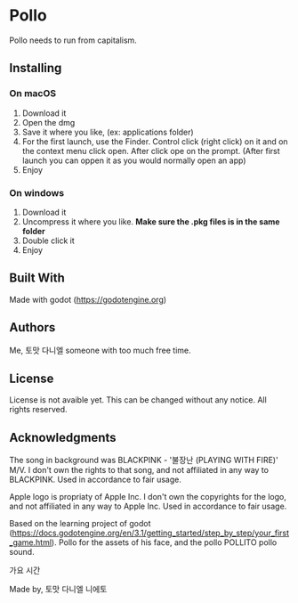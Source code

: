 # Pollo

Pollo needs to run from capitalism.

## Installing

### On macOS
1. Download it
2. Open the dmg
3. Save it where you like, (ex: applications folder)
3. For the first launch, use the Finder. Control click (right click) on it and on the context menu click open. After click ope on the prompt. (After first launch you can oppen it as you would normally open an app)
4. Enjoy

### On windows
1. Download it
2. Uncompress it where you like. **Make sure the .pkg files is in the same folder**
3. Double click it
4. Enjoy

## Built With

Made with godot (https://godotengine.org)

## Authors

Me, 토맛 다니엘 someone with too much free time. 

## License

License is not avaible yet. This can be changed without any notice.
All rights reserved.

## Acknowledgments

The song in background was BLACKPINK - '불장난 (PLAYING WITH FIRE)' M/V. I don't own the rights to that song, and not affiliated in any way to BLACKPINK. Used in accordance to fair usage.

Apple logo is propriaty of Apple Inc. I don't own the copyrights for the logo, and not affiliated in any way to Apple Inc. Used in accordance to fair usage.

Based on the learning project of godot (https://docs.godotengine.org/en/3.1/getting_started/step_by_step/your_first_game.html).
Pollo for the assets of his face, and the pollo POLLITO pollo sound.

가요 시간

Made by, 토맛 다니엘 니에토
